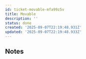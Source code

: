 ```yaml
---
id: ticket-movable-mfa99z5v
title: Movable
description: ''
status: done
created: '2025-09-07T22:19:48.931Z'
updated: '2025-09-07T22:19:48.933Z'
---
```


## Notes
